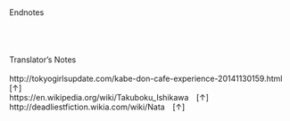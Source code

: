 <br/>
<br/>
Endnotes<br/>
<br/>
<br/>
<br/>
<br/>
Translator’s Notes<br/>
<br/>
http://tokyogirlsupdate.com/kabe-don-cafe-experience-20141130159.html [↑]<br/>
https://en.wikipedia.org/wiki/Takuboku_Ishikawa [↑]<br/>
http://deadliestfiction.wikia.com/wiki/Nata [↑]<br/>
<br/>
<br/>
<br/>
